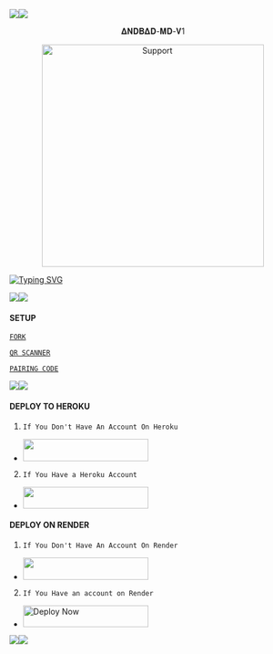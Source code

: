 <a><img src='https://i.imgur.com/LyHic3i.gif'/></a><a><img src='https://i.imgur.com/LyHic3i.gif'/></a>


<p align="center">                                              𝚫𝚴𝐃𝚩𝚫𝐃-𝐌𝐃-𝐕1 


</p>
<p align="center"> 
  <a href="https://whatsapp.com/channel/0029VajQn6YF1YlPE0XgBC2m">
    <img alt=Support height="390" src="https://telegra.ph/file/7a6d5de6adcf7afd62620.jpg"> 
    </p>
 
 


<a href="https://git.io/typing-svg"><img src="https://readme-typing-svg.demolab.com?font=Fira+Code&pause=1000&random=false&width=435&lines=Th𝚫𝚴𝐃𝚩𝚫𝐃-𝚳𝐃-+𝚳𝚫𝐃𝚵+𝚰𝚴+𝚻𝚫𝚴𝚭𝚫𝚴𝚰𝚫+🇹🇿" alt="Typing SVG" /></a>



<a><img src='https://i.imgur.com/LyHic3i.gif'/></a><a><img src='https://i.imgur.com/LyHic3i.gif'/></a>


#### SETUP 


[`FORK`](https://github.com/Mrandbad/ANDBAD-MD-V1/fork)


 
[`QR SCANNER`](https://andbad-qr-k71b.onrender.com/qr)

[`PAIRING CODE`](https://andbad-qr-k71b.onrender.com)
 

<a><img src='https://i.imgur.com/LyHic3i.gif'/></a><a><img src='https://i.imgur.com/LyHic3i.gif'/></a>


#### DEPLOY TO HEROKU 
1. `If You Don't Have An Account On Heroku`

- <a align="center"><a href="https://signup.heroku.com">
 <img src="https://img.shields.io/badge/Create%20Account%20Now-blue?style=for-the-badge&logo=heroku" width="220" height="38.45"/></a></p>

2. `If You Have a Heroku Account`

  - <a align="center"><a href="https://dashboard.heroku.com/new?template=https://github.com/Mrandbad/ANDBAD-MD-V1"> <img src="https://img.shields.io/badge/DEPLOY%20NOW-blue?style=for-the-badge&logo=heroku" width="220" height="38.45"/></a></p>


#### DEPLOY ON RENDER 
1. `If You Don't Have An Account On Render`
- <a href="https://dashboard.render.com/register"><img src="https://img.shields.io/badge/CREATE AN ACCOUNT NOW-h?color=red&style=for-the-badge&logo=msi" width="220" height="38.45"/></a></p>

2. `If You Have an account on Render`
- <a href="https://render.com"><img title="Deploy Now" src="https://img.shields.io/badge/DEPLOY NOW-h?color=red&style=for-the-badge&logo=msi" width="220" height="38.45"/></a></p>

<a><img src='https://i.imgur.com/LyHic3i.gif'/></a><a><img src='https://i.imgur.com/LyHic3i.gif'/></a>
